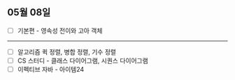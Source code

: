 ## 05월 08일

- [ ] 기본편 - 영속성 전이와 고아 객체

---

- [ ] 알고리즘 퀵 정렬, 병합 정렬, 기수 정렬
- [ ] CS 스터디 - 클래스 다이어그램, 시퀀스 다이어그램
- [ ] 이펙티브 자바 - 아이템24
